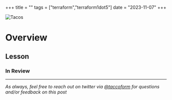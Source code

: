 +++
title =  ""
tags = ["terraform","terraform1dot5"]
date = "2023-11-07"
+++


![Tacos](https://taccoform-blog.sfo2.digitaloceanspaces.com/static/post/tts_p1/header.jpg)


# Overview


## Lesson



### In Review



---
_As always, feel free to reach out on twitter via [@taccoform](https://twitter.com/taccoform) for questions and/or feedback on this post_
